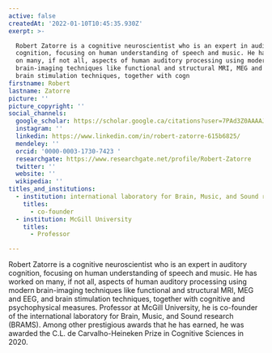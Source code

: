 ```yaml
---
active: false
createdAt: '2022-01-10T10:45:35.930Z'
exerpt: >-

  Robert Zatorre is a cognitive neuroscientist who is an expert in auditory
  cognition, focusing on human understanding of speech and music. He has worked
  on many, if not all, aspects of human auditory processing using modern
  brain-imaging techniques like functional and structural MRI, MEG and EEG, and
  brain stimulation techniques, together with cogn
firstname: Robert
lastname: Zatorre
picture: ''
picture_copyright: ''
social_channels:
  google_scholar: https://scholar.google.ca/citations?user=7PAd3Z0AAAAJ&hl=en
  instagram: ''
  linkedin: https://www.linkedin.com/in/robert-zatorre-615b6825/
  mendeley: ''
  orcid: '0000-0003-1730-7423 '
  researchgate: https://www.researchgate.net/profile/Robert-Zatorre
  twitter: ''
  website: ''
  wikipedia: ''
titles_and_institutions:
  - institution: international laboratory for Brain, Music, and Sound research (BRAMS)
    titles:
      - co-founder
  - institution: McGill University
    titles:
      - Professor

---
```


Robert Zatorre is a cognitive neuroscientist who is an expert in auditory cognition, focusing on human understanding of speech and music. He has worked on many, if not all, aspects of human auditory processing using modern brain-imaging techniques like functional and structural MRI, MEG and EEG, and brain stimulation techniques, together with cognitive and psychophysical measures. Professor at McGill University, he is co-founder of the international laboratory for Brain, Music, and Sound research (BRAMS). Among other prestigious awards that he has earned, he was awarded the C.L. de Carvalho-Heineken Prize in Cognitive Sciences in 2020.
